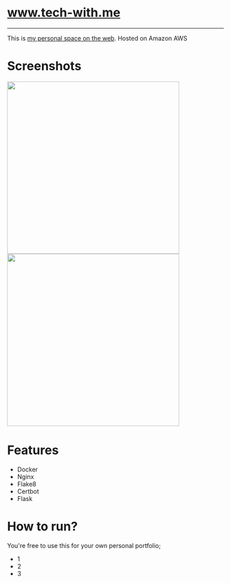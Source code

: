 # www.tech-with.me

----

This is [my personal space on the web](https://tech-with.me). Hosted on Amazon AWS


# Screenshots
<p float="left">
  <img src="https://raw.githubusercontent.com/" width="400">
  <img src="https://raw.githubusercontent.com/" width="400">
</p>

# Features
- Docker
- Nginx
- Flake8
- Certbot
- Flask


# How to run?

You're free to use this for your own personal portfolio; 
 - 1 
 - 2 
 - 3 
